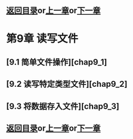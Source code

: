 ## [返回目录][catalogue]or[上一章][pre_chap]or[下一章][next_chap]

# 第9章 读写文件

## [9.1 简单文件操作][chap9_1]
## [9.2 读写特定类型文件][chap9_2]
## [9.3 将数据存入文件][chap9_3]



## [返回目录][catalogue]or[上一章][pre_chap]or[下一章][next_chap]
[catalogue]: ./2021-01-21-catalogue.md
[pre_chap]: 2021-01-21-chap8.md
[next_chap]: ./2021-01-21-catalogue.md

